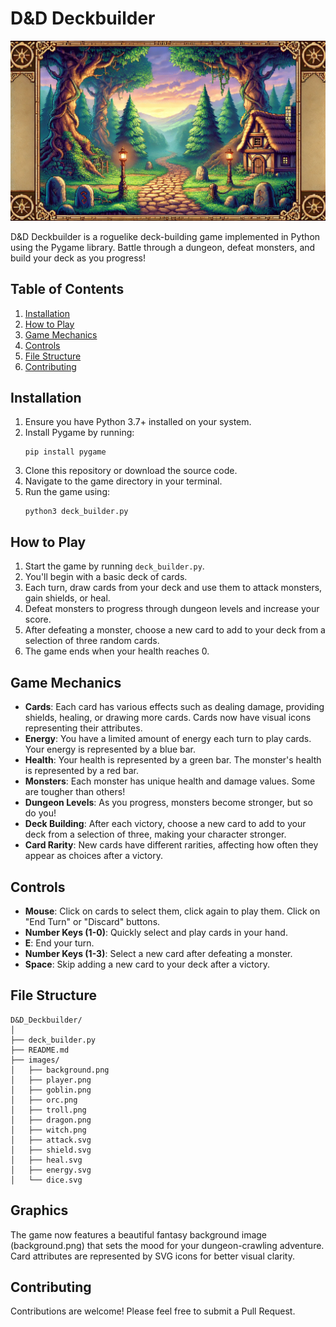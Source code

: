 # D&D Deckbuilder

![D&D Deckbuilder Background](images/background.png)

D&D Deckbuilder is a roguelike deck-building game implemented in Python using the Pygame library. Battle through a dungeon, defeat monsters, and build your deck as you progress!

## Table of Contents
1. [Installation](#installation)
2. [How to Play](#how-to-play)
3. [Game Mechanics](#game-mechanics)
4. [Controls](#controls)
5. [File Structure](#file-structure)
6. [Contributing](#contributing)

## Installation

1. Ensure you have Python 3.7+ installed on your system.
2. Install Pygame by running:
   ```
   pip install pygame
   ```
3. Clone this repository or download the source code.
4. Navigate to the game directory in your terminal.
5. Run the game using:
   ```
   python3 deck_builder.py
   ```

## How to Play

1. Start the game by running `deck_builder.py`.
2. You'll begin with a basic deck of cards.
3. Each turn, draw cards from your deck and use them to attack monsters, gain shields, or heal.
4. Defeat monsters to progress through dungeon levels and increase your score.
5. After defeating a monster, choose a new card to add to your deck from a selection of three random cards.
6. The game ends when your health reaches 0.

## Game Mechanics

- **Cards**: Each card has various effects such as dealing damage, providing shields, healing, or drawing more cards. Cards now have visual icons representing their attributes.
- **Energy**: You have a limited amount of energy each turn to play cards. Your energy is represented by a blue bar.
- **Health**: Your health is represented by a green bar. The monster's health is represented by a red bar.
- **Monsters**: Each monster has unique health and damage values. Some are tougher than others!
- **Dungeon Levels**: As you progress, monsters become stronger, but so do you!
- **Deck Building**: After each victory, choose a new card to add to your deck from a selection of three, making your character stronger.
- **Card Rarity**: New cards have different rarities, affecting how often they appear as choices after a victory.

## Controls

- **Mouse**: Click on cards to select them, click again to play them. Click on "End Turn" or "Discard" buttons.
- **Number Keys (1-0)**: Quickly select and play cards in your hand.
- **E**: End your turn.
- **Number Keys (1-3)**: Select a new card after defeating a monster.
- **Space**: Skip adding a new card to your deck after a victory.

## File Structure

```
D&D_Deckbuilder/
│
├── deck_builder.py
├── README.md
├── images/
│   ├── background.png
│   ├── player.png
│   ├── goblin.png
│   ├── orc.png
│   ├── troll.png
│   ├── dragon.png
│   ├── witch.png
│   ├── attack.svg
│   ├── shield.svg
│   ├── heal.svg
│   ├── energy.svg
│   └── dice.svg
```

## Graphics

The game now features a beautiful fantasy background image (background.png) that sets the mood for your dungeon-crawling adventure. Card attributes are represented by SVG icons for better visual clarity.

## Contributing

Contributions are welcome! Please feel free to submit a Pull Request.
